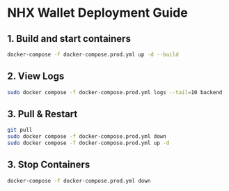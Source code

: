 # NHX Wallet Deployment Guide

## 1. Build and start containers

```bash
docker-compose -f docker-compose.prod.yml up -d --build
```

## 2. View Logs

```bash
sudo docker compose -f docker-compose.prod.yml logs --tail=10 backend
```

## 3. Pull & Restart

```bash
git pull
sudo docker compose -f docker-compose.prod.yml down
sudo docker compose -f docker-compose.prod.yml up -d
```

## 3. Stop Containers

```bash
docker-compose -f docker-compose.prod.yml down
```
